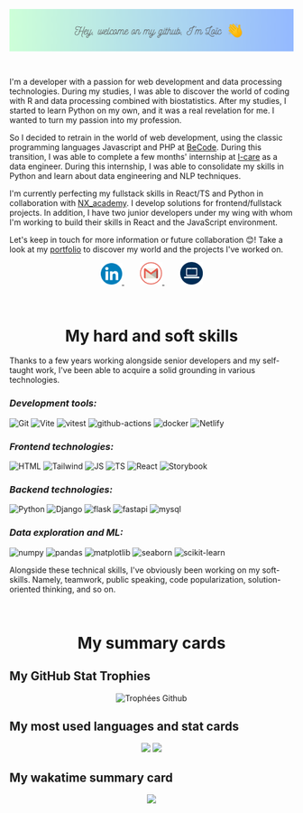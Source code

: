 <p align="center">
  <img src="img/banner.png" alt="Bannière github" align="center"/>
</p>

<br>

I'm a developer with a passion for web development and data processing technologies.
During my studies, I was able to discover the world of coding with R and data processing combined with biostatistics. After my studies, I started to learn Python on my own, and it was a real revelation for me. I wanted to turn my passion into my profession. 

So I decided to retrain in the world of web development, using the classic programming languages Javascript and PHP  at [BeCode](https://becode.org/fr/apprendre/developpeur-web-junior/). During this transition, I was able to complete a few months' internship at [I-care](https://www.icareweb.com/fr/) as a data engineer. During this internship, I was able to consolidate my skills in Python and learn about data engineering and NLP techniques. 

I'm currently perfecting my fullstack skills in React/TS and Python in collaboration with [NX_academy](https://www.linkedin.com/company/nx-academy-france/). I develop solutions for frontend/fullstack projects. In addition, I have two junior developers under my wing with whom I'm working to build their skills in React and the JavaScript environment. 

Let's keep in touch for more information or future collaboration 😊! Take a look at my [portfolio](https://calcagno-loic.netlify.app/) to discover my world and the projects I've worked on.

<p align="center">
  <a href="https://www.linkedin.com/in/loic-calcagno/">
    <img alt="LinkedIn" width="38px" src="img/linkedin.png"/>
  </a>&nbsp;&nbsp;&nbsp;&nbsp;&nbsp;&nbsp;
  <a href="mailto:calcagnoloic93@gmail.com">
    <img alt="Mail pro gmail" width="40px" src="img/mail.png"/>
  </a>
  </a>&nbsp;&nbsp;&nbsp;&nbsp;&nbsp;&nbsp;
  <a href="https://calcagno-loic.netlify.app/">
    <img alt="portfolio" width="40px" src="img/portfolio.png"/>
  </a>
</p>


<br>

<h1 align="center">My hard and soft skills</h1>


Thanks to a few years working alongside senior developers and my self-taught work, I've been able to acquire a solid grounding in various technologies. 


### _Development tools:_
 
![Git](https://img.shields.io/badge/Git-E34F26?style=for-the-badge&logo=git&logoColor=white) ![Vite](https://img.shields.io/badge/Vite-B73BFE?style=for-the-badge&logo=vite&logoColor=FFD62E) ![vitest](https://img.shields.io/badge/Vitest-B73BFE?style=for-the-badge&logo=vite&logoColor=FFD62E) ![github-actions](https://img.shields.io/badge/GitHub_Actions-2088FF?style=for-the-badge&logo=github-actions&logoColor=white) ![docker](https://img.shields.io/badge/Docker-2CA5E0?style=for-the-badge&logo=docker&logoColor=white) ![Netlify](https://img.shields.io/badge/Netlify-00C7B7?style=for-the-badge&logo=netlify&logoColor=white) 
### _Frontend technologies:_

![HTML](https://img.shields.io/badge/HTML5-E34F26?style=for-the-badge&logo=html5&logoColor=white) ![Tailwind](https://img.shields.io/badge/Tailwind_CSS-38B2AC?style=for-the-badge&logo=tailwind-css&logoColor=white) ![JS](https://img.shields.io/badge/JavaScript-323330?style=for-the-badge&logo=javascript&logoColor=F7DF1E) ![TS](https://img.shields.io/badge/TypeScript-007ACC?style=for-the-badge&logo=typescript&logoColor=white) ![React](https://img.shields.io/badge/React-20232A?style=for-the-badge&logo=react&logoColor=61DAFB) ![Storybook](https://img.shields.io/badge/storybook-FF4785?style=for-the-badge&logo=storybook&logoColor=white)

### _Backend technologies:_

 ![Python](https://img.shields.io/badge/Python-FFD43B?style=for-the-badge&logo=python&logoColor=blue) ![Django](https://img.shields.io/badge/Django-092E20?style=for-the-badge&logo=django&logoColor=green) ![flask](https://img.shields.io/badge/Flask-000000?style=for-the-badge&logo=flask&logoColor=white) ![fastapi](https://img.shields.io/badge/fastapi-109989?style=for-the-badge&logo=FASTAPI&logoColor=white) ![mysql](https://img.shields.io/badge/MySQL-00000F?style=for-the-badge&logo=mysql&logoColor=white) 


### _Data exploration and ML:_

![numpy](https://img.shields.io/badge/Numpy-777BB4?style=for-the-badge&logo=numpy&logoColor=white) ![pandas](https://img.shields.io/badge/Pandas-2C2D72?style=for-the-badge&logo=pandas&logoColor=white) ![matplotlib](https://img.shields.io/badge/matplotlib-F37626.svg?&style=for-the-badge&logoColor=white) ![seaborn](https://img.shields.io/badge/seaborn-2088FF?style=for-the-badge&logoColor=white) ![scikit-learn](https://img.shields.io/badge/scikit_learn-F7931E?style=for-the-badge&logo=scikit-learn&logoColor=white)

Alongside these technical skills, I've obviously been working on my soft-skills. Namely, teamwork, public speaking, code popularization, solution-oriented thinking, and so on.

<br>

<h1 align="center">My summary cards</h1>

## My GitHub Stat Trophies

<p align="center">
  <img src="https://github-profile-trophy.vercel.app/?username=CalcagnoLoic&no-bg=true&theme=algolia&row=1&column=7&no-frame=true&margin-w=15" alt="Trophées Github" />
</p>

## My most used languages and stat cards

<p align="center">
  <img src="https://github-readme-stats.vercel.app/api/top-langs/?username=CalcagnoLoic&layout=compact&theme=algolia&langs_count=10&hide_title=true&hide_border=true&include_all_commits=true&count_private=true" /> 
  <img src="https://github-readme-stats.vercel.app/api?username=CalcagnoLoic&theme=algolia&hide_title=true&hide_border=true" /> 
</p>


## My wakatime summary card 

<p align="center">
  <img src="https://github-readme-stats.vercel.app/api/wakatime?username=CalcagnoLoic&hide_title=true&langs_count=7&theme=algolia&hide_border=true">
</p>

